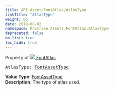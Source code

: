 ```yaml
---
title: API:Asset/FontAtlas/AtlasType
linkTitle: "AtlasType"
weight: 65
date: 2019-08-02
namespace: Primrose.Assets.FontAtlas.AtlasType
deprecated: false
no_list: true
toc_hide: true
---
```

Property of <a href="/docs/api-reference/Class/FontAtlas"><img src="/icons/silk/default.png"/>&nbsp;FontAtlas</a>
<pre class="method-declaration">
AtlasType: <a class="type" href="/docs/api-reference/Misc/FontAssetType">FontAssetType</a></pre>
<b>Value Type: </b>
<a class="type" href="/docs/api-reference/Misc/FontAssetType">FontAssetType</a>
<br/>
<b>Description: </b>
The type of atlas used.

